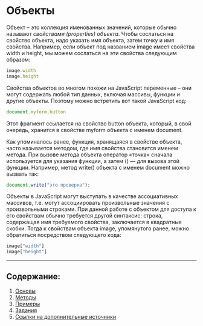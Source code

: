 # Объекты

Объект – это коллекция именованных значений, которые обычно называют _свойствами \(properties\) объекта_.  Чтобы сослаться на свойство объекта, надо указать имя объекта, затем точку и имя свойства. Например, если объект под названием image имеет свойства width и height, мы можем сослаться на эти свойства следующим образом:

```js
image.width
image.height
```

Свойства объектов во многом похожи на JavaScript переменные – они могут содержать любой тип данных, включая массивы, функции и другие объекты. Поэтому можно встретить вот такой JavaScript код:

```js
document.myform.button
```

Этот фрагмент ссылается на свойство button объекта, который, в свой очередь, хранится в свойстве myform объекта с именем document.

Как упоминалось ранее, функция, хранящаяся в свойстве объекта, часто называется методом, где имя свойства становится именем метода. При вызове метода объекта оператор «точка» сначала используется для указания функции, а затем \(\)  — для вызова этой функции. Например, метод write\(\) объекта с именем document можно вызвать так:

```js
document.write("это проверка");
```

Объекты в JavaScript могут выступать в качестве ассоциативных массивов, т.е. могут ассоциировать произвольные значения с произвольными строками. При данной работе с объектом для доступа к его свойствам обычно требуется другой синтаксис: строка, содержащая имя требуемого свойства, заключается в квадратные скобки. Тогда к свойствам объекта image, упомянутого ранее, можно обратиться посредством следующего кода:

```js
image["width"]
image["height"]
```

---

## Содержание:

1. [Основы](/js-basics/objects/basics.md)
2. [Методы](/js-basics/objects/methods.md)
3. [Примеры](/js-basics/objects/examples.md)
4. [Задания](/js-basics/objects/test-yourself.md)
5. [Ссылки на дополнительные источники](/js-basics/objects/references.md)



